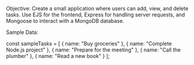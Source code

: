 Objective: Create a small application where users can add, view, and delete tasks. Use EJS for the frontend, Express for handling server requests, and Mongoose to interact with a MongoDB database.


Sample Data:

const sampleTasks = [
    { name: "Buy groceries" },
    { name: "Complete Node.js project" },
    { name: "Prepare for the meeting" },
    { name: "Call the plumber" },
    { name: "Read a new book" }
];
